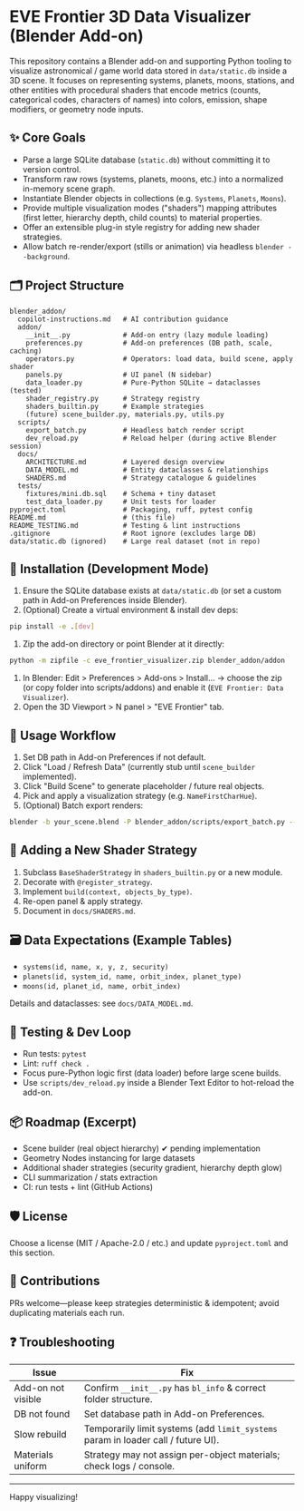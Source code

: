 # EVE Frontier 3D Data Visualizer (Blender Add-on)

This repository contains a Blender add-on and supporting Python tooling to visualize astronomical / game world data stored in `data/static.db` inside a 3D scene. It focuses on representing systems, planets, moons, stations, and other entities with procedural shaders that encode metrics (counts, categorical codes, characters of names) into colors, emission, shape modifiers, or geometry node inputs.

## ✨ Core Goals

- Parse a large SQLite database (`static.db`) without committing it to version control.
- Transform raw rows (systems, planets, moons, etc.) into a normalized in-memory scene graph.
- Instantiate Blender objects in collections (e.g. `Systems`, `Planets`, `Moons`).
- Provide multiple visualization modes ("shaders") mapping attributes (first letter, hierarchy depth, child counts) to material properties.
- Offer an extensible plug-in style registry for adding new shader strategies.
- Allow batch re-render/export (stills or animation) via headless `blender --background`.

## 🗂 Project Structure

```text
blender_addon/
  copilot-instructions.md   # AI contribution guidance
  addon/
    __init__.py             # Add-on entry (lazy module loading)
    preferences.py          # Add-on preferences (DB path, scale, caching)
    operators.py            # Operators: load data, build scene, apply shader
    panels.py               # UI panel (N sidebar)
    data_loader.py          # Pure-Python SQLite → dataclasses (tested)
    shader_registry.py      # Strategy registry
    shaders_builtin.py      # Example strategies
    (future) scene_builder.py, materials.py, utils.py
  scripts/
    export_batch.py         # Headless batch render script
    dev_reload.py           # Reload helper (during active Blender session)
  docs/
    ARCHITECTURE.md         # Layered design overview
    DATA_MODEL.md           # Entity dataclasses & relationships
    SHADERS.md              # Strategy catalogue & guidelines
  tests/
    fixtures/mini.db.sql    # Schema + tiny dataset
    test_data_loader.py     # Unit tests for loader
pyproject.toml              # Packaging, ruff, pytest config
README.md                   # (this file)
README_TESTING.md           # Testing & lint instructions
.gitignore                  # Root ignore (excludes large DB)
data/static.db (ignored)    # Large real dataset (not in repo)
```

## 🔧 Installation (Development Mode)

1. Ensure the SQLite database exists at `data/static.db` (or set a custom path in Add-on Preferences inside Blender).
1. (Optional) Create a virtual environment & install dev deps:

```bash
pip install -e .[dev]
```

1. Zip the add-on directory or point Blender at it directly:

```bash
python -m zipfile -c eve_frontier_visualizer.zip blender_addon/addon
```

1. In Blender: Edit > Preferences > Add-ons > Install… → choose the zip (or copy folder into scripts/addons) and enable it (`EVE Frontier: Data Visualizer`).
1. Open the 3D Viewport > N panel > "EVE Frontier" tab.

## 🚀 Usage Workflow

1. Set DB path in Add-on Preferences if not default.
1. Click "Load / Refresh Data" (currently stub until `scene_builder` implemented).
1. Click "Build Scene" to generate placeholder / future real objects.
1. Pick and apply a visualization strategy (e.g. `NameFirstCharHue`).
1. (Optional) Batch export renders:

```bash
blender -b your_scene.blend -P blender_addon/scripts/export_batch.py -- --modes NameFirstCharHue ChildCountEmission
```

## 🧩 Adding a New Shader Strategy

1. Subclass `BaseShaderStrategy` in `shaders_builtin.py` or a new module.
1. Decorate with `@register_strategy`.
1. Implement `build(context, objects_by_type)`.
1. Re-open panel & apply strategy.
1. Document in `docs/SHADERS.md`.

## 🗃 Data Expectations (Example Tables)

- `systems(id, name, x, y, z, security)`
- `planets(id, system_id, name, orbit_index, planet_type)`
- `moons(id, planet_id, name, orbit_index)`

Details and dataclasses: see `docs/DATA_MODEL.md`.

## 🧪 Testing & Dev Loop

- Run tests: `pytest`
- Lint: `ruff check .`
- Focus pure-Python logic first (data loader) before large scene builds.
- Use `scripts/dev_reload.py` inside a Blender Text Editor to hot-reload the add-on.

## 📦 Roadmap (Excerpt)

- Scene builder (real object hierarchy) ✔ pending implementation
- Geometry Nodes instancing for large datasets
- Additional shader strategies (security gradient, hierarchy depth glow)
- CLI summarization / stats extraction
- CI: run tests + lint (GitHub Actions)

## 🛡 License

Choose a license (MIT / Apache-2.0 / etc.) and update `pyproject.toml` and this section.

## 🙌 Contributions

PRs welcome—please keep strategies deterministic & idempotent; avoid duplicating materials each run.

## ❓ Troubleshooting

| Issue | Fix |
|-------|-----|
| Add-on not visible | Confirm `__init__.py` has `bl_info` & correct folder structure. |
| DB not found | Set database path in Add-on Preferences. |
| Slow rebuild | Temporarily limit systems (add `limit_systems` param in loader call / future UI). |
| Materials uniform | Strategy may not assign per-object materials; check logs / console. |

---

Happy visualizing!
